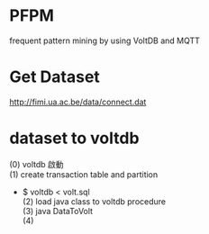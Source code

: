 # PFPM
frequent pattern mining by using VoltDB and MQTT

# Get Dataset
http://fimi.ua.ac.be/data/connect.dat


# dataset to voltdb
(0) voltdb 啟動 <br>
(1) create transaction table and partition <br>
  * $ voltdb < volt.sql <br>
(2) load java class to voltdb procedure <br>
(3) java DataToVolt <br>
(4) 
